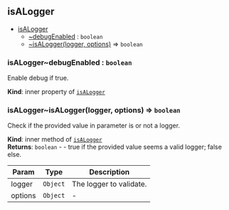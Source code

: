 <a name="module_isALogger"></a>

## isALogger

* [isALogger](#module_isALogger)
    * [~debugEnabled](#module_isALogger..debugEnabled) : <code>boolean</code>
    * [~isALogger(logger, options)](#module_isALogger..isALogger) ⇒ <code>boolean</code>

<a name="module_isALogger..debugEnabled"></a>

### isALogger~debugEnabled : <code>boolean</code>
Enable debug if true.

**Kind**: inner property of <code>[isALogger](#module_isALogger)</code>  
<a name="module_isALogger..isALogger"></a>

### isALogger~isALogger(logger, options) ⇒ <code>boolean</code>
Check if the provided value in parameter is or not a logger.

**Kind**: inner method of <code>[isALogger](#module_isALogger)</code>  
**Returns**: <code>boolean</code> - - true if the provided value seems a valid logger; false else.  

| Param | Type | Description |
| --- | --- | --- |
| logger | <code>Object</code> | The logger to validate. |
| options | <code>Object</code> | - |

